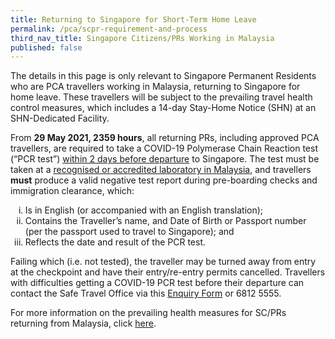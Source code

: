 ```yaml
---
title: Returning to Singapore for Short-Term Home Leave
permalink: /pca/scpr-requirement-and-process
third_nav_title: Singapore Citizens/PRs Working in Malaysia
published: false
---
```

The details in this page is only relevant to Singapore Permanent Residents who are PCA travellers working in Malaysia, returning to Singapore for home leave. These travellers will be subject to the prevailing travel health control measures, which includes a 14-day Stay-Home Notice (SHN) at an SHN-Dedicated Facility.

From <b>29 May 2021, 2359 hours</b>, all returning PRs, including approved PCA travellers, are required to take a COVID-19 Polymerase Chain Reaction test (“PCR test”) <u>within 2 days before departure</u> to Singapore. The test must be taken at a <a href="http://covid-19.moh.gov.my/garis-panduan/garis-panduan-kkm">recognised or accredited laboratory in Malaysia</a>, and travellers <b>must</b> produce a valid negative test report during pre-boarding checks and immigration clearance, which:
<ul style="list-style-type: lower-roman;">
<li>Is in English (or accompanied with an English translation);</li>
<li>Contains the Traveller’s name, and Date of Birth or Passport number (per the passport used to travel to Singapore); and</li>
	<li>Reflects the date and result of the PCR test.</li>
</ul>

Failing which (i.e. not tested), the traveller may be turned away from entry at the checkpoint and have their entry/re-entry permits cancelled. Travellers with difficulties getting a COVID-19 PCR test before their departure can contact the Safe Travel Office via this <a href="https://go.gov.sg/sto-enquiry">Enquiry Form</a> or 6812 5555.


For more information on the prevailing health measures for SC/PRs returning from Malaysia, click [here](/sc-pr/overview).
